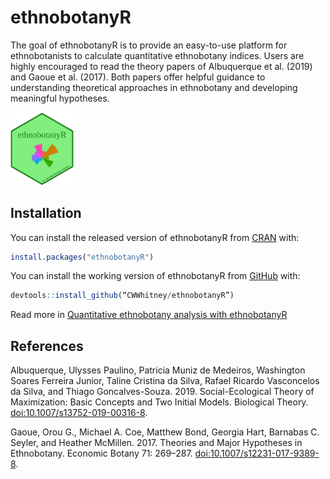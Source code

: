 
<!-- README.md is generated from README.Rmd. Please edit that file -->
ethnobotanyR
============

The goal of ethnobotanyR is to provide an easy-to-use platform for ethnobotanists to calculate quantitative ethnobotany indices. Users are highly encouraged to read the theory papers of Albuquerque et al. (2019) and Gaoue et al. (2017). Both papers offer helpful guidance to understanding theoretical approaches in ethnobotany and developing meaningful hypotheses.

<img src="vignettes/ethnobotanyR.png" width="20%" />

Installation
------------

You can install the released version of ethnobotanyR from [CRAN](https://CRAN.R-project.org) with:

``` r
install.packages("ethnobotanyR")
```

You can install the working version of ethnobotanyR from [GitHub](https://github.com) with:

``` r
devtools::install_github(“CWWhitney/ethnobotanyR”)
```

Read more in [Quantitative ethnobotany analysis with ethnobotanyR](http://htmlpreview.github.io/?https://github.com/CWWhitney/ethnobotanyR/blob/master/vignettes/ethnobotanyr_vignette.html)

References
----------

Albuquerque, Ulysses Paulino, Patricia Muniz de Medeiros, Washington Soares Ferreira Junior, Taline Cristina da Silva, Rafael Ricardo Vasconcelos da Silva, and Thiago Goncalves-Souza. 2019. Social-Ecological Theory of Maximization: Basic Concepts and Two Initial Models. Biological Theory. <doi:10.1007/s13752-019-00316-8>.

Gaoue, Orou G., Michael A. Coe, Matthew Bond, Georgia Hart, Barnabas C. Seyler, and Heather McMillen. 2017. Theories and Major Hypotheses in Ethnobotany. Economic Botany 71: 269–287. <doi:10.1007/s12231-017-9389-8>.
